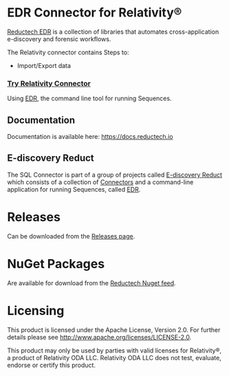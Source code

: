 # EDR Connector for Relativity®

[Reductech EDR](https://gitlab.com/reductech/edr) is a collection of
libraries that automates cross-application e-discovery and forensic workflows.

The Relativity connector contains Steps to:

- Import/Export data

### [Try Relativity Connector](https://gitlab.com/reductech/edr/edr/-/releases)

Using [EDR](https://gitlab.com/reductech/edr/edr),
the command line tool for running Sequences.

## Documentation

Documentation is available here: https://docs.reductech.io

## E-discovery Reduct

The SQL Connector is part of a group of projects called
[E-discovery Reduct](https://gitlab.com/reductech/edr)
which consists of a collection of [Connectors](https://gitlab.com/reductech/edr/connectors)
and a command-line application for running Sequences, called
[EDR](https://gitlab.com/reductech/edr/edr/-/releases).

# Releases

Can be downloaded from the [Releases page](https://gitlab.com/reductech/edr/connectors/relativity/-/releases).

# NuGet Packages

Are available for download from the [Reductech Nuget feed](https://gitlab.com/reductech/nuget/-/packages).

# Licensing

This product is licensed under the Apache License, Version 2.0.
For further details please see http://www.apache.org/licenses/LICENSE-2.0.

This product may only be used by parties with valid licenses for Relativity®, a product of Relativity ODA LLC.
Relativity ODA LLC does not test, evaluate, endorse or certify this product.
